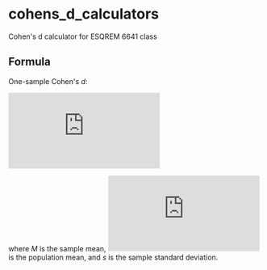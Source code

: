 # cohens_d_calculators

Cohen's d calculator for ESQREM 6641 class

## Formula

One-sample Cohen's _d_:

![equation](http://latex.codecogs.com/gif.latex?%5Cfrac%7BM%20-%20%20%5Cmu%7D%7Bs%7D%20%5C%20%20%5C%20(1))

where _M_ is the sample mean, ![equation](http://latex.codecogs.com/gif.latex?%5Cmu) is the population mean, and _s_ is the sample standard deviation.
